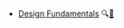 * [Design Fundamentals](./designPrinciples/)
  <trigger for="pop:design-principles-preview">:mag:</trigger>[:scroll:](designPrinciples/print.html)

<popover id="pop:design-principles-preview" title="Software Design Principles :mag:" placement="right">
  <div slot="content">
    <include src="preview.md" />
  </div>
</popover>
